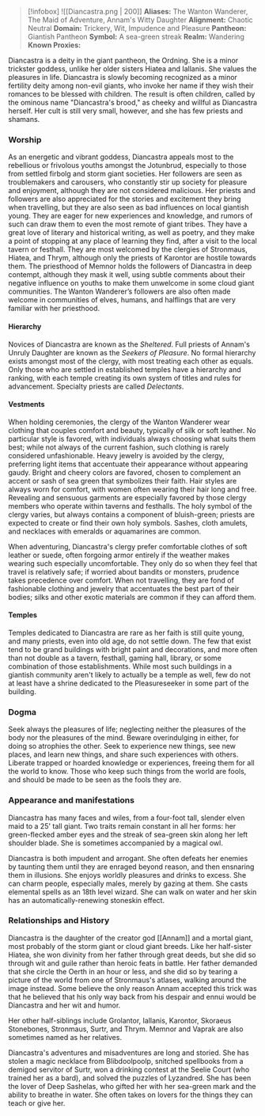 > [!infobox]
> ![[Diancastra.png | 200]]
>  **Aliases:** The Wanton Wanderer, The Maid of Adventure, Annam's Witty Daughter
> **Alignment:** Chaotic Neutral 
> **Domain:** Trickery, Wit, Impudence and Pleasure
> **Pantheon:** Giantish Pantheon
> **Symbol:** A sea-green streak
> **Realm:** Wandering
> **Known Proxies:** 

Diancastra is a deity in the giant pantheon, the Ordning. She is a minor trickster goddess, unlike her older sisters Hiatea and Iallanis. She values the pleasures in life. Diancastra is slowly becoming recognized as a minor fertility deity among non-evil giants, who invoke her name if they wish their romances to be blessed with children. The result is often children, called by the ominous name "Diancastra's brood," as cheeky and willful as Diancastra herself. Her cult is still very small, however, and she has few priests and shamans.

### Worship
As an energetic and vibrant goddess, Diancastra appeals most to the rebellious or frivolous youths amongst the Jotunbrud, especially to those from settled firbolg and storm giant societies. Her followers are seen as troublemakers and carousers, who constantly stir up society for pleasure and enjoyment, although they are not considered malicious. Her priests and followers are also appreciated for the stories and excitement they bring when travelling, but they are also seen as bad influences on local giantish young. They are eager for new experiences and knowledge, and rumors of such can draw them to even the most remote of giant tribes. They have a great love of literary and historical writing, as well as poetry, and they make a point of stopping at any place of learning they find, after a visit to the local tavern or festhall. They are most welcomed by the clergies of Stronmaus, Hiatea, and Thrym, although only the priests of Karontor are hostile towards them. The priesthood of Memnor holds the followers of Diancastra in deep contempt, although they mask it well, using subtle comments about their negative influence on youths to make them unwelcome in some cloud giant communities. The Wanton Wanderer’s followers are also often made welcome in communities of elves, humans, and halflings that are very familiar with her priesthood.

#### Hierarchy
Novices of Diancastra are known as the _Sheltered_. Full priests of Annam's Unruly Daughter are known as the _Seekers of Pleasure_. No formal hierarchy exists amongst most of the clergy, with most treating each other as equals. Only those who are settled in established temples have a hierarchy and ranking, with each temple creating its own system of titles and rules for advancement. Specialty priests are called _Delectants_.

#### Vestments
When holding ceremonies, the clergy of the Wanton Wanderer wear clothing that couples comfort and beauty, typically of silk or soft leather. No particular style is favored, with individuals always choosing what suits them best; while not always of the current fashion, such clothing is rarely considered unfashionable. Heavy jewelry is avoided by the clergy, preferring light items that accentuate their appearance without appearing gaudy. Bright and cheery colors are favored, chosen to complement an accent or sash of sea green that symbolizes their faith. Hair styles are always worn for comfort, with women often wearing their hair long and free. Revealing and sensuous garments are especially favored by those clergy members who operate within taverns and festhalls. The holy symbol of the clergy varies, but always contains a component of bluish-green; priests are expected to create or find their own holy symbols. Sashes, cloth amulets, and necklaces with emeralds or aquamarines are common.  
  
When adventuring, Diancastra's clergy prefer comfortable clothes of soft leather or suede, often forgoing armor entirely if the weather makes wearing such especially uncomfortable. They only do so when they feel that travel is relatively safe; if worried about bandits or monsters, prudence takes precedence over comfort. When not travelling, they are fond of fashionable clothing and jewelry that accentuates the best part of their bodies; silks and other exotic materials are common if they can afford them.

#### Temples
Temples dedicated to Diancastra are rare as her faith is still quite young, and many priests, even into old age, do not settle down. The few that exist tend to be grand buildings with bright paint and decorations, and more often than not double as a tavern, festhall, gaming hall, library, or some combination of those establishments. While most such buildings in a giantish community aren't likely to actually be a temple as well, few do not at least have a shrine dedicated to the Pleasureseeker in some part of the building.

### Dogma
Seek always the pleasures of life; neglecting neither the pleasures of the body nor the pleasures of the mind. Beware overindulging in either, for doing so atrophies the other. Seek to experience new things, see new places, and learn new things, and share such experiences with others. Liberate trapped or hoarded knowledge or experiences, freeing them for all the world to know. Those who keep such things from the world are fools, and should be made to be seen as the fools they are.

### Appearance and manifestations
Diancastra has many faces and wiles, from a four-foot tall, slender elven maid to a 25' tall giant. Two traits remain constant in all her forms: her green-flecked amber eyes and the streak of sea-green skin along her left shoulder blade. She is sometimes accompanied by a magical owl.  
  
Diancastra is both impudent and arrogant. She often defeats her enemies by taunting them until they are enraged beyond reason, and then ensnaring them in illusions. She enjoys worldly pleasures and drinks to excess. She can charm people, especially males, merely by gazing at them. She casts elemental spells as an 18th level wizard. She can walk on water and her skin has an automatically-renewing stoneskin effect.

### Relationships and History
Diancastra is the daughter of the creator god [[Annam]] and a mortal giant, most probably of the storm giant or cloud giant breeds. Like her half-sister Hiatea, she won divinity from her father through great deeds, but she did so through wit and guile rather than heroic feats in battle. Her father demanded that she circle the Oerth in an hour or less, and she did so by tearing a picture of the world from one of Stronmaus's atlases, walking around the image instead. Some believe the only reason Annam accepted this trick was that he believed that his only way back from his despair and ennui would be Diancastra and her wit and humor.  
  
Her other half-siblings include Grolantor, Iallanis, Karontor, Skoraeus Stonebones, Stronmaus, Surtr, and Thrym. Memnor and Vaprak are also sometimes named as her relatives.  
  
Diancastra's adventures and misadventures are long and storied. She has stolen a magic necklace from Blibdoolpoolp, snitched spellbooks from a demigod servitor of Surtr, won a drinking contest at the Seelie Court (who trained her as a bard), and solved the puzzles of Lyzandred. She has been the lover of Deep Sashelas, who gifted her with her sea-green mark and the ability to breathe in water. She often takes on lovers for the things they can teach or give her.